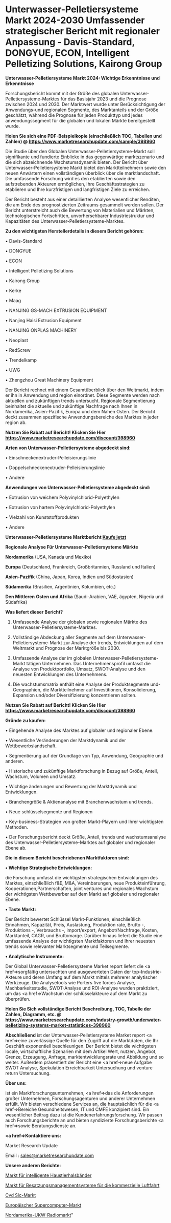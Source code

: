 # Unterwasser-Pelletiersysteme Markt 2024-2030 Umfassender strategischer Bericht mit regionaler Anpassung - Davis-Standard, DONGYUE, ECON, Intelligent Pelletizing Solutions, Kairong Group

<strong>Unterwasser-Pelletiersysteme Markt 2024: Wichtige Erkenntnisse und Erkenntnisse</strong>

Forschungsbericht kommt mit der Größe des globalen Unterwasser-Pelletiersysteme-Marktes für das Basisjahr 2023 und die Prognose zwischen 2024 und 2030. Der Marktwert wurde unter Berücksichtigung der Anwendungs-und regionalen Segmente, des Marktanteils und der Größe geschätzt, während die Prognose für jeden Produkttyp und jedes anwendungssegment für die globalen und lokalen Märkte bereitgestellt wurde.

<strong>Holen Sie sich eine PDF-Beispielkopie (einschließlich TOC, Tabellen und Zahlen) @
</strong><strong><a href=https://www.marketresearchupdate.com/sample/398960><strong>https://www.marketresearchupdate.com/sample/398960</u></font></a></strong></strong>

Die Studie über den Globalen Unterwasser-Pelletiersysteme-Markt soll signifikante und fundierte Einblicke in das gegenwärtige marktszenario und die sich abzeichnende Wachstumsdynamik bieten. Der Bericht über Unterwasser-Pelletiersysteme Markt bietet den Marktteilnehmern sowie den neuen Anwärtern einen vollständigen überblick über die marktlandschaft. Die umfassende Forschung wird es den etablierten sowie den aufstrebenden Akteuren ermöglichen, Ihre Geschäftsstrategien zu etablieren und Ihre kurzfristigen und langfristigen Ziele zu erreichen.

Der Bericht besteht aus einer detaillierten Analyse wesentlicher Renditen, die am Ende des prognostizierten Zeitraums gesammelt werden sollen. Der Bericht unterstreicht auch die Bewertung von Materialien und Märkten, technologischen Fortschritten, unvorhersehbarer Industriestruktur und Kapazitäten des Unterwasser-Pelletiersysteme-Marktes.

<strong>Zu den wichtigsten Herstellerdetails in diesem Bericht gehören:</strong>

• Davis-Standard

• DONGYUE

• ECON

• Intelligent Pelletizing Solutions

• Kairong Group

• Kerke

• Maag

• NANJING GS-MACH EXTRUSION EQUIPMENT

• Nanjing Haisi Extrusion Equipment

• NANJING ONPLAS MACHINERY

• Neoplast

• RedScrew

• Trendelkamp

• UWG

• Zhengzhou Great Machinery Equipment

Der Bericht rechnet mit einem Gesamtüberblick über den Weltmarkt, indem er ihn in Anwendung und region einordnet. Diese Segmente werden nach aktuellen und zukünftigen trends untersucht. Regionale Segmentierung beinhaltet die aktuelle und zukünftige Nachfrage nach Ihnen in Nordamerika, Asien-Pazifik, Europa und dem Nahen Osten. Der Bericht deckt zusammen spezifische Anwendungsbereiche des Marktes in jeder region ab.

<strong>Nutzen Sie Rabatt auf Bericht! Klicken Sie Hier
</strong><strong><a href=https://www.marketresearchupdate.com/discount/398960>https://www.marketresearchupdate.com/discount/398960</b></u></font></strong></a>

<strong>Arten von Unterwasser-Pelletiersysteme abgedeckt sind:</strong>

• Einschneckenextruder-Pelleisierungslinie

• Doppelschneckenextruder-Pelleisierungslinie

• Andere

<strong>Anwendungen von Unterwasser-Pelletiersysteme abgedeckt sind:</strong>

• Extrusion von weichem Polyvinylchlorid-Polyethylen

• Extrusion von hartem Polyvinylchlorid-Polyethylen

• Vielzahl von Kunststoffprodukten

• Andere

<strong>Unterwasser-Pelletiersysteme Marktbericht <a href=https://www.marketresearchupdate.com/buynow/398960>Kaufe jetzt</a></strong>

<strong>Regionale Analyse Für Unterwasser-Pelletiersysteme Märkte</strong>

<strong>Nordamerika</strong> (USA, Kanada und Mexiko)

<strong>Europa</strong> (Deutschland, Frankreich, Großbritannien, Russland und Italien)

<strong>Asien-Pazifik</strong> (China, Japan, Korea, Indien und Südostasien)

<strong>Südamerika</strong> (Brasilien, Argentinien, Kolumbien, etc.)

<strong>Den Mittleren</strong> <strong>Osten und Afrika</strong> (Saudi-Arabien, VAE, ägypten, Nigeria und Südafrika)

<strong>Was liefert dieser Bericht?</strong>

1. Umfassende Analyse der globalen sowie regionalen Märkte des Unterwasser-Pelletiersysteme-Marktes.

2. Vollständige Abdeckung aller Segmente auf dem Unterwasser-Pelletiersysteme-Markt zur Analyse der trends, Entwicklungen auf dem Weltmarkt und Prognose der Marktgröße bis 2030.

3. Umfassende Analyse der im globalen Unterwasser-Pelletiersysteme-Markt tätigen Unternehmen. Das Unternehmensprofil umfasst die Analyse von Produktportfolio, Umsatz, SWOT-Analyse und den neuesten Entwicklungen des Unternehmens.

4. Die wachstumsmatrix enthält eine Analyse der Produktsegmente und-Geographien, die Marktteilnehmer auf Investitionen, Konsolidierung, Expansion und/oder Diversifizierung konzentrieren sollten.

<strong>Nutzen Sie Rabatt auf Bericht! Klicken Sie Hier
</strong><strong><a href=https://www.marketresearchupdate.com/discount/398960>https://www.marketresearchupdate.com/discount/398960</b></u></font></strong></a>

<strong>Gründe zu kaufen:</strong>

• Eingehende Analyse des Marktes auf globaler und regionaler Ebene.

• Wesentliche Veränderungen der Marktdynamik und der Wettbewerbslandschaft.

• Segmentierung auf der Grundlage von Typ, Anwendung, Geographie und anderen.

• Historische und zukünftige Marktforschung in Bezug auf Größe, Anteil, Wachstum, Volumen und Umsatz.

• Wichtige änderungen und Bewertung der Marktdynamik und Entwicklungen.

• Branchengröße &amp; Aktienanalyse mit Branchenwachstum und trends.

• Neue schlüsselsegmente und Regionen

• Key-business-Strategien von großen Markt-Playern und Ihrer wichtigsten Methoden.

• Der Forschungsbericht deckt Größe, Anteil, trends und wachstumsanalyse des Unterwasser-Pelletiersysteme-Marktes auf globaler und regionaler Ebene ab.

<strong>Die in diesem Bericht beschriebenen Marktfaktoren sind:</strong>

<strong>• Wichtige Strategische Entwicklungen:</strong>

die Forschung umfasst die wichtigsten strategischen Entwicklungen des Marktes, einschließlich f&amp;E, M&amp;A, Vereinbarungen, neue Produkteinführung, Kooperationen,Partnerschaften, joint ventures und regionales Wachstum der wichtigsten Wettbewerber auf dem Markt auf globaler und regionaler Ebene.

<strong>• Taste Markt:</strong>

Der Bericht bewertet Schlüssel Markt-Funktionen, einschließlich Einnahmen, Kapazität, Preis, Auslastung, Produktion rate, Brutto -, Produktions -, Verbrauchs -, import/export, Angebot/Nachfrage, Kosten, Marktanteil, CAGR, und Bruttomarge. Darüber hinaus liefert die Studie eine umfassende Analyse der wichtigsten Marktfaktoren und Ihrer neuesten trends sowie relevanter Marktsegmente und Teilsegmente.

<strong>• Analytische Instrumente:</strong>

Der Global Unterwasser-Pelletiersysteme Market report liefert die <a href=>sorgf</a>ältig untersuchten und ausgewerteten Daten der top-Industrie-Akteure und deren Umfang auf dem Markt mittels mehrerer analytischer Werkzeuge. Die Analysetools wie Porters five forces Analyse, Machbarkeitsstudie, SWOT-Analyse und ROI-Analyse wurden praktiziert, um das <a href=>Wachstum</a> der schlüsselakteure auf dem Markt zu überprüfen.

<strong>Holen Sie Sich vollständige Bericht Beschreibung, TOC, Tabelle der Zahlen, Diagramm, etc. @ </strong><strong><a href=https://www.marketresearchupdate.com/industry-growth/underwater-pelletizing-systems-market-statistices-398960>https://www.marketresearchupdate.com/industry-growth/underwater-pelletizing-systems-market-statistices-398960</a></font></strong>

<strong>Abschließend</strong> ist der Unterwasser-Pelletiersysteme Market report <a href=>eine</a> zuverlässige Quelle für den Zugriff auf die Marktdaten, die Ihr Geschäft exponentiell beschleunigen. Der Bericht bietet die wichtigsten locale, wirtschaftliche Szenarien mit dem Artikel Wert, nutzen, Angebot, Grenze, Erzeugung, Anfrage, marktentwicklungsrate und Abbildung und so weiter. Außerdem präsentiert der Bericht eine <a href=>neue</a> Aufgabe SWOT Analyse, Spekulation Erreichbarkeit Untersuchung und venture return Untersuchung.

<strong>Über uns:</strong>

 ist ein Marktforschungsunternehmen, <a href=>das</a> die Anforderungen großer Unternehmen, Forschungsagenturen und anderer Unternehmen erfüllt. Wir bieten verschiedene Services an, die hauptsächlich für die <a href=>Bereiche</a> Gesundheitswesen, IT und CMFE konzipiert sind. Ein wesentlicher Beitrag dazu ist die Kundenerfahrungsforschung. Wir passen auch Forschungsberichte an und bieten syndizierte Forschungsberichte <a href=>sowie</a> Beratungsdienste an.

<strong><a href=>Kontaktiere uns:</a></strong>

Market Research Update

Email : sales@marketresearchupdate.com

<strong>Unsere anderen Berichte:</strong>

<a href=https://www.linkedin.com/pulse/smart-pet-collar-market-expected-witness-high-demand-account>Markt für intelligente Haustierhalsbänder</a>

<a href=https://www.linkedin.com/pulse/commercial-aviation-crew-management-systems-market-analysis>Markt für Besatzungsmanagementsysteme für die kommerzielle Luftfahrt</a>

<a href=https://www.linkedin.com/pulse/cvd-sic-market-analysis-segment-region-growth>Cvd Sic-Markt</a>

<a href=https://www.linkedin.com/pulse/europe-supercomputer-market-2023-brief-regionwise>Europäischer Supercomputer-Markt</a>

<a href=https://www.linkedin.com/pulse/north-america-fm-radio-market-trends-2023-updated-business>Nordamerika-UKW-Radiomarkt</a>"
